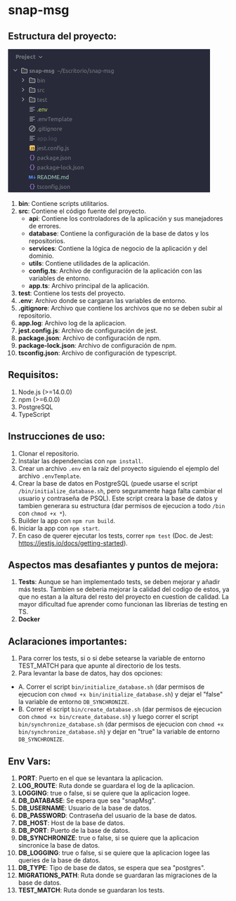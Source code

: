 # snap-msg

## Estructura del proyecto:

![img.png](doc/projectStructure.png)

1. **bin**: Contiene scripts utilitarios.
2. **src**: Contiene el código fuente del proyecto.
    - **api**: Contiene los controladores de la aplicación y sus manejadores de errores.
    - **database**: Contiene la configuración de la base de datos y los repositorios.
    - **services**: Contiene la lógica de negocio de la aplicación y del dominio.
    - **utils**: Contiene utilidades de la aplicación.
    - **config.ts**: Archivo de configuración de la aplicación con las variables de entorno.
    - **app.ts**: Archivo principal de la aplicación.
3. **test**: Contiene los tests del proyecto.
4. **.env**: Archivo donde se cargaran las variables de entorno.
5. **.gitignore**: Archivo que contiene los archivos que no se deben subir al repositorio.
6. **app.log**: Archivo log de la aplicacion.
7. **jest.config.js**: Archivo de configuración de jest.
8. **package.json**: Archivo de configuración de npm.
9. **package-lock.json**: Archivo de configuración de npm.
10. **tsconfig.json**: Archivo de configuración de typescript.

## Requisitos:
1. Node.js (>=14.0.0)
2. npm (>=6.0.0)
3. PostgreSQL
4. TypeScript

## Instrucciones de uso:

1. Clonar el repositorio.
2. Instalar las dependencias con `npm install`.
3. Crear un archivo `.env` en la raíz del proyecto siguiendo el ejemplo del archivo `.envTemplate`.
4. Crear la base de datos en PostgreSQL (puede usarse el script `/bin/initialize_database.sh`, pero seguramente haga falta cambiar el usuario y contraseña de PSQL). Este script creara la base de datos y tambien generara su estructura (dar permisos de ejecucion a todo `/bin` con `chmod +x *`).
5. Builder la app con `npm run build`.
6. Iniciar la app con `npm start`.
7. En caso de querer ejecutar los tests, correr `npm test` (Doc. de Jest: https://jestjs.io/docs/getting-started).


## Aspectos mas desafiantes y puntos de mejora:

1. **Tests**: Aunque se han implementado tests, se deben mejorar y añadir más tests. Tambien se deberia mejorar la calidad del codigo de estos, ya que no estan a la altura del resto del proyecto en cuestion de calidad. La mayor dificultad fue aprender como funcionan las librerias de testing en TS.
2. **Docker**

## Aclaraciones importantes:

1. Para correr los tests, si o si debe setearse la variable de entorno TEST_MATCH para que apunte al directorio de los tests.
2. Para levantar la base de datos, hay dos opciones:
- A. Correr el script `bin/initialize_database.sh` (dar permisos de ejecucion con `chmod +x bin/initialize_database.sh`) y dejar el "false" la variable de entorno `DB_SYNCHRONIZE`.
- B. Correr el script `bin/create_database.sh` (dar permisos de ejecucion con `chmod +x bin/create_database.sh`) y luego correr el script `bin/synchronize_database.sh` (dar permisos de ejecucion con `chmod +x bin/synchronize_database.sh`) y dejar en "true" la variable de entorno `DB_SYNCHRONIZE`.

## Env Vars:
1. **PORT**: Puerto en el que se levantara la aplicacion.
2. **LOG_ROUTE**: Ruta donde se guardara el log de la aplicacion.
3. **LOGGING**: true o false, si se quiere que la aplicacion logee.
4. **DB_DATABASE**: Se espera que sea "snapMsg".
5. **DB_USERNAME**: Usuario de la base de datos.
6. **DB_PASSWORD**: Contraseña del usuario de la base de datos.
7. **DB_HOST**: Host de la base de datos.
8. **DB_PORT**: Puerto de la base de datos.
9. **DB_SYNCHRONIZE**: true o false, si se quiere que la aplicacion sincronice la base de datos.
10. **DB_LOGGING**: true o false, si se quiere que la aplicacion logee las queries de la base de datos.
11. **DB_TYPE**: Tipo de base de datos, se espera que sea "postgres".
12. **MIGRATIONS_PATH**: Ruta donde se guardaran las migraciones de la base de datos.
13. **TEST_MATCH**: Ruta donde se guardaran los tests.